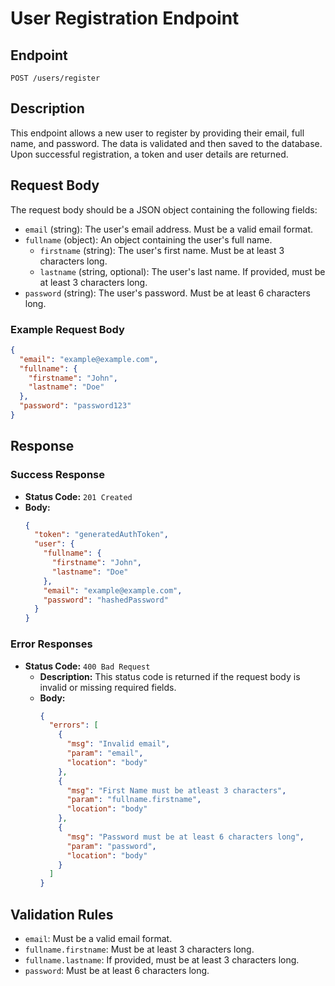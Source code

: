 # User Registration Endpoint

## Endpoint
`POST /users/register`

## Description
This endpoint allows a new user to register by providing their email, full name, and password. The data is validated and then saved to the database. Upon successful registration, a token and user details are returned.

## Request Body
The request body should be a JSON object containing the following fields:

- `email` (string): The user's email address. Must be a valid email format.
- `fullname` (object): An object containing the user's full name.
  - `firstname` (string): The user's first name. Must be at least 3 characters long.
  - `lastname` (string, optional): The user's last name. If provided, must be at least 3 characters long.
- `password` (string): The user's password. Must be at least 6 characters long.

### Example Request Body
```json
{
  "email": "example@example.com",
  "fullname": {
    "firstname": "John",
    "lastname": "Doe"
  },
  "password": "password123"
}
```

## Response
### Success Response
- **Status Code:** `201 Created`
- **Body:**
  ```json
  {
    "token": "generatedAuthToken",
    "user": {
      "fullname": {
        "firstname": "John",
        "lastname": "Doe"
      },
      "email": "example@example.com",
      "password": "hashedPassword"
    }
  }
  ```

### Error Responses
- **Status Code:** `400 Bad Request`
  - **Description:** This status code is returned if the request body is invalid or missing required fields.
  - **Body:**
    ```json
    {
      "errors": [
        {
          "msg": "Invalid email",
          "param": "email",
          "location": "body"
        },
        {
          "msg": "First Name must be atleast 3 characters",
          "param": "fullname.firstname",
          "location": "body"
        },
        {
          "msg": "Password must be at least 6 characters long",
          "param": "password",
          "location": "body"
        }
      ]
    }
    ```

## Validation Rules
- `email`: Must be a valid email format.
- `fullname.firstname`: Must be at least 3 characters long.
- `fullname.lastname`: If provided, must be at least 3 characters long.
- `password`: Must be at least 6 characters long.
